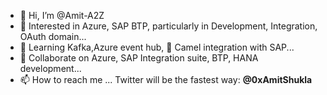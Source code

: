 - 👋 Hi, I’m @Amit-A2Z
- 👀 Interested in Azure, SAP BTP, particularly in Development, Integration, OAuth domain...
- 🌱 Learning Kafka,Azure event hub, 🐪 Camel integration with SAP...
- 💞️ Collaborate on Azure, SAP Integration suite, BTP, HANA development...
- 📫 How to reach me ... Twitter will be the fastest way: **@0xAmitShukla**

<!---
Amit-A2Z/Amit-A2Z is a ✨ special ✨ repository because its `README.md` (this file) appears on your GitHub profile.
You can click the Preview link to take a look at your changes.
--->
